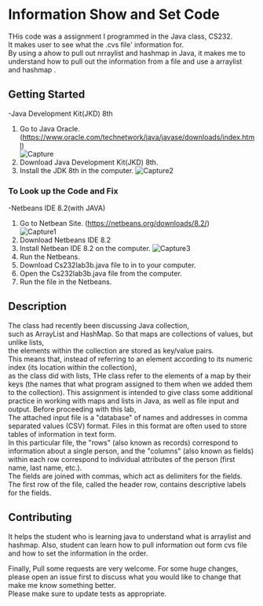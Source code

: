 # Information Show and Set Code

THis code was a assignment I programmed in the Java class, CS232.       
It makes user to see what the .cvs file' information for.      
By using a ahow to pull out nrraylist and hashmap in Java,
it makes me to understand how to pull out the information from a file and use a arraylist and hashmap .      

## Getting Started

-Java Development Kit(JKD) 8th
  1. Go to Java Oracle. (https://www.oracle.com/technetwork/java/javase/downloads/index.html)     
  ![Capture](https://user-images.githubusercontent.com/48839763/54851096-edddb680-4cb6-11e9-8b1f-faee35970382.PNG)
  2. Download Java Development Kit(JKD) 8th.      
  3. Install the JDK 8th in the computer.
  ![Capture2](https://user-images.githubusercontent.com/48839763/54851150-0f3ea280-4cb7-11e9-93df-4f1cbb80638b.PNG)

### To Look up the Code and Fix

-Netbeans IDE 8.2(with JAVA)   
  1. Go to Netbean Site. (https://netbeans.org/downloads/8.2/)     
  ![Capture1](https://user-images.githubusercontent.com/48839763/54851187-21b8dc00-4cb7-11e9-8b9e-241b69f55d46.PNG)
  2. Download Netbeans IDE 8.2
  3. Install Netbean IDE 8.2 on the computer.
  ![Capture3](https://user-images.githubusercontent.com/48839763/54851209-2c737100-4cb7-11e9-97a7-7855bc8f5e55.PNG)
  4. Run the Netbeans.
  5. Download Cs232lab3b.java file to in to your computer.
  6. Open the Cs232lab3b.java file from the computer.
  7. Run the file in the Netbeans.

## Description
The class had recently been discussing Java collection,    
such as ArrayList and HashMap.
So that maps are collections of values, but unlike lists,     
the elements within the collection are stored as key/value pairs.   
This means that, instead of referring to an element according to its numeric index (its location within the collection),     
as the class did with lists, THe class refer to the elements of a map by their keys
(the names that what program assigned to them when we added them to the collection).
This assignment is intended to give class some additional practice in working with maps and lists in
Java, as well as file input and output. Before proceeding with this lab,      
The attached input file is a "database" of names and addresses in comma separated values (CSV) format.
Files in this format are often used to store tables of information in text form.      
In this particular file, the "rows" (also known as records) correspond to information about a single person,
and the "columns" (also known as fields) within each row correspond to individual attributes of the person
(first name, last name, etc.).      
The fields are joined with commas, which act as delimiters for the fields.
The first row of the file, called the header row, contains descriptive labels for the fields.

## Contributing
It helps the student who is learning java to understand what is arraylist and hashmap.
Also, student can learn how to pull information out form cvs file and how to set the information in the order.

Finally, Pull some requests are very welcome. For some huge changes,    
please open an issue first to discuss what you would like to change that make me know something better.    
Please make sure to update tests as appropriate.

